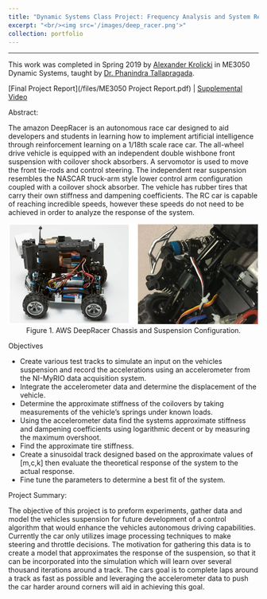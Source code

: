 ```yaml
---
title: "Dynamic Systems Class Project: Frequency Analysis and System Response of a 1/18th Scale Race Car (AWS DeepRacer)"
excerpt: "<br/><img src='/images/deep_racer.png'>"
collection: portfolio
---
```


------

This work was completed in Spring 2019 by [Alexander Krolicki](https://www.linkedin.com/in/agkrolicki/) in ME3050 Dynamic Systems, taught by [Dr. Phanindra Tallapragada](https://www.clemson.edu/cecas/departments/me/people/faculty/tallapragada.html). 


[Final Project Report](/files/ME3050 Project Report.pdf) | [Supplemental Video](https://express.adobe.com/video/byEgTq6KgdgB1)

Abstract:

The amazon DeepRacer is an autonomous race car designed to aid developers and students in learning how to implement artificial intelligence through reinforcement learning on a 1/18th scale race car. The all-wheel drive vehicle is equipped with an independent double wishbone front suspension with coilover shock absorbers. A servomotor is used to move the front tie-rods and control steering. The independent rear suspension resembles the NASCAR truck-arm style lower control arm configuration coupled with a coilover shock absorber. The vehicle has rubber tires that carry their own stiffness and dampening coefficients. The RC car is capable of reaching incredible speeds, however these speeds do not need to be achieved in order to analyze the response of the system. 

<p align="center">
<img src='/images/deep_racer.png'>
<br>
Figure 1. AWS DeepRacer Chassis and Suspension Configuration.
</p>

Objectives
* Create various test tracks to simulate an input on the vehicles suspension and record the accelerations using an accelerometer from the NI-MyRIO data acquisition system. 
* Integrate the accelerometer data and determine the displacement of the vehicle.
* Determine the approximate stiffness of the coilovers by taking measurements of the vehicle’s springs under known loads.
* Using the accelerometer data find the systems approximate stiffness and dampening coefficients using logarithmic decent or by measuring the maximum overshoot.
* Find the approximate tire stiffness.
* Create a sinusoidal track designed based on the approximate values of [m,c,k] then evaluate the theoretical response of the system to the actual response. 
* Fine tune the parameters to determine a best fit of the system. 

Project Summary: 

The objective of this project is to preform experiments, gather data and model the vehicles suspension for future development of a control algorithm that would enhance the vehicles autonomous driving capabilities. Currently the car only utilizes image processing techniques to make steering and throttle decisions. The motivation for gathering this data is to create a model that approximates the response of the suspension, so that it can be incorporated into the simulation which will learn over several thousand iterations around a track. The cars goal is to complete laps around a track as fast as possible and leveraging the accelerometer data to push the car harder around corners will aid in achieving this goal.


